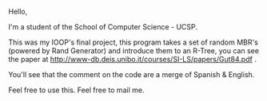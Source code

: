 Hello,

I'm a student of the School of Computer Science - UCSP.

This was my IOOP's final project, this program takes a set of random MBR's  (powered by Rand Generator) and introduce them to an R-Tree, you can see the paper at http://www-db.deis.unibo.it/courses/SI-LS/papers/Gut84.pdf .

You'll see that the comment on the code are a merge of Spanish & English.

Feel free to use this. Feel free to mail me.

